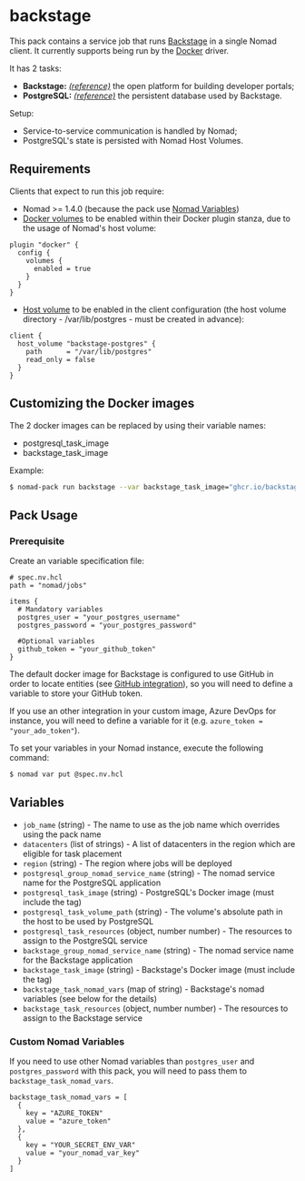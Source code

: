 # backstage

This pack contains a service job that runs [Backstage](https://backstage.io/) in a single Nomad client. It currently supports
being run by the [Docker](https://www.nomadproject.io/docs/drivers/docker) driver.

It has 2 tasks:
- **Backstage:** [*(reference)*](https://backstage.io) the open platform for building developer portals;
- **PostgreSQL:** [*(reference)*](https://www.postgresql.org/) the persistent database used by Backstage.

Setup:
- Service-to-service communication is handled by Nomad;
- PostgreSQL's state is persisted with Nomad Host Volumes.

## Requirements
Clients that expect to run this job require:
- Nomad >= 1.4.0 (because the pack use [Nomad Variables](https://developer.hashicorp.com/nomad/docs/concepts/variables))
- [Docker volumes](https://www.nomadproject.io/docs/drivers/docker "Docker volumes") to be enabled within their Docker plugin stanza, due to the usage of Nomad's host volume:
```hcl
plugin "docker" {
  config {
    volumes {
      enabled = true
    }
  }
}
```

- [Host volume](https://www.nomadproject.io/docs/configuration/client#host_volume-stanza "Host volume") to be enabled in the client configuration (the host volume directory - /var/lib/postgres - must be created in advance):
```hcl
client {
  host_volume "backstage-postgres" {
    path      = "/var/lib/postgres"
    read_only = false
  }
}
```

## Customizing the Docker images

The 2 docker images can be replaced by using their variable names:
- postgresql_task_image
- backstage_task_image

Example:
```bash
$ nomad-pack run backstage --var backstage_task_image="ghcr.io/backstage/backstage:1.7.1"
```

## Pack Usage

<!-- Include information about how to use your pack -->

### Prerequisite

Create an variable specification file:
```hcl
# spec.nv.hcl
path = "nomad/jobs"

items {
  # Mandatory variables
  postgres_user = "your_postgres_username"
  postgres_password = "your_postgres_password"

  #Optional variables
  github_token = "your_github_token"
}
```

The default docker image for Backstage is configured to use GitHub in order to locate entities (see [GitHub integration](https://backstage.io/docs/integrations/github/locations)), so you will need to define a variable to store your GitHub token. 

If you use an other integration in your custom image, Azure DevOps for instance, you will need to define a variable for it (e.g. ```azure_token = "your_ado_token"```).

To set your variables in your Nomad instance, execute the following command:

```bash
$ nomad var put @spec.nv.hcl
```

## Variables

<!-- Include information on the variables from your pack -->

- `job_name` (string) - The name to use as the job name which overrides using
  the pack name
- `datacenters` (list of strings) - A list of datacenters in the region which
  are eligible for task placement
- `region` (string) - The region where jobs will be deployed
- `postgresql_group_nomad_service_name` (string) - The nomad service name for the PostgreSQL application
- `postgresql_task_image` (string) - PostgreSQL's Docker image (must include the tag)
- `postgresql_task_volume_path` (string) - The volume's absolute path in the host to be used by PostgreSQL
- `postgresql_task_resources` (object, number number) - The resources to assign to the PostgreSQL service
- `backstage_group_nomad_service_name` (string) - The nomad service name for the Backstage application
- `backstage_task_image` (string) - Backstage's Docker image (must include the tag)
- `backstage_task_nomad_vars` (map of string) - Backstage's nomad variables (see below for the details)
- `backstage_task_resources` (object, number number) - The resources to assign to the Backstage service

### Custom Nomad Variables
If you need to use other Nomad variables than `postgres_user` and `postgres_password` with this pack, you will need to pass them to `backstage_task_nomad_vars`.

```hcl
backstage_task_nomad_vars = [
  {
    key = "AZURE_TOKEN"
    value = "azure_token"
  },
  {
    key = "YOUR_SECRET_ENV_VAR"
    value = "your_nomad_var_key"
  }
]
```
